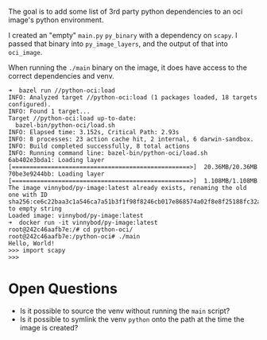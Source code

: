 The goal is to add some list of 3rd party python dependencies to an oci image's
python environment.

I created an "empty" `main.py` `py_binary` with a dependency on `scapy`.
I passed that binary into `py_image_layers`, and the output of that into `oci_image`.


When running the `./main` binary on the image, it does have access to the correct
dependencies and venv.
```shell
➜  bazel run //python-oci:load                                   
INFO: Analyzed target //python-oci:load (1 packages loaded, 18 targets configured).
INFO: Found 1 target...
Target //python-oci:load up-to-date:
  bazel-bin/python-oci/load.sh
INFO: Elapsed time: 3.152s, Critical Path: 2.93s
INFO: 8 processes: 23 action cache hit, 2 internal, 6 darwin-sandbox.
INFO: Build completed successfully, 8 total actions
INFO: Running command line: bazel-bin/python-oci/load.sh
6ab402e3bda1: Loading layer [==================================================>]  20.36MB/20.36MB
70be3e9244bb: Loading layer [==================================================>]  1.108MB/1.108MB
The image vinnybod/py-image:latest already exists, renaming the old one with ID sha256:ce6c22baa3c1a546ca7a51b3f1f98f8246cb017e868574a02f8e8f25188fc32a to empty string
Loaded image: vinnybod/py-image:latest
➜  docker run -it vinnybod/py-image:latest
root@242c46aafb7e:/# cd python-oci/
root@242c46aafb7e:/python-oci# ./main
Hello, World!
>>> import scapy
>>> 
```

# Open Questions

* Is it possible to source the venv without running the `main` script?
* Is it possible to symlink the venv `python` onto the path at the time the image is created?